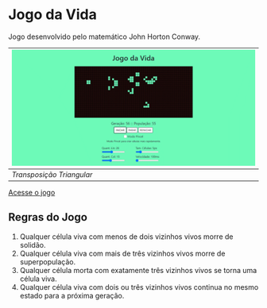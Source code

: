# Jogo da Vida
Jogo desenvolvido pelo matemático John Horton Conway.

| ![Transposição Triangular](img/gif-jogo-da-vida.gif "Transposição Triangular") |
|-|
| *Transposição Triangular* |

[Acesse o jogo](https://davidgomesh.github.io/jogo-da-vida-js/)

## Regras do Jogo
1. Qualquer célula viva com menos de dois vizinhos vivos morre de solidão.
2. Qualquer célula viva com mais de três vizinhos vivos morre de superpopulação.
3. Qualquer célula morta com exatamente três vizinhos vivos se torna uma célula viva.
4. Qualquer célula viva com dois ou três vizinhos vivos continua no mesmo estado para a próxima geração.
